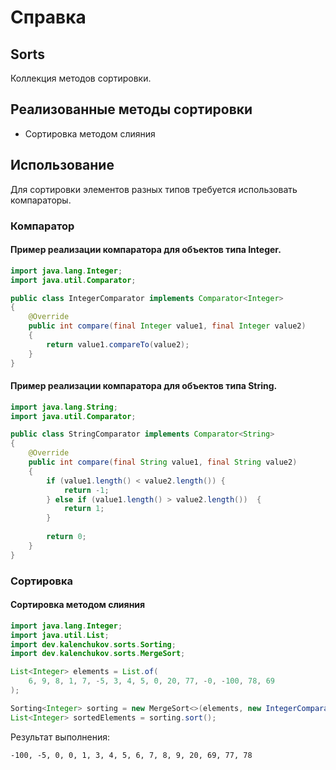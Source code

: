 # Справка
## Sorts
Коллекция методов сортировки.

## Реализованные методы сортировки
* Сортировка методом слияния

## Использование
Для сортировки элементов разных типов требуется использовать компараторы.

### Компаратор
#### Пример реализации компаратора для объектов типа Integer.
```java
import java.lang.Integer;
import java.util.Comparator;

public class IntegerComparator implements Comparator<Integer>
{
    @Override
    public int compare(final Integer value1, final Integer value2) 
    {
        return value1.compareTo(value2);
    }
}
```

#### Пример реализации компаратора для объектов типа String.
```java
import java.lang.String;
import java.util.Comparator;

public class StringComparator implements Comparator<String>
{
    @Override
    public int compare(final String value1, final String value2) 
    {
        if (value1.length() < value2.length()) {
            return -1;
        } else if (value1.length() > value2.length())  {
            return 1;
        }
        
        return 0;
    }
}
```

### Сортировка
#### Сортировка методом слияния
```java
import java.lang.Integer;
import java.util.List;
import dev.kalenchukov.sorts.Sorting;
import dev.kalenchukov.sorts.MergeSort;

List<Integer> elements = List.of(
	6, 9, 8, 1, 7, -5, 3, 4, 5, 0, 20, 77, -0, -100, 78, 69
);

Sorting<Integer> sorting = new MergeSort<>(elements, new IntegerComparator());
List<Integer> sortedElements = sorting.sort();
```

Результат выполнения:
```
-100, -5, 0, 0, 1, 3, 4, 5, 6, 7, 8, 9, 20, 69, 77, 78
```
